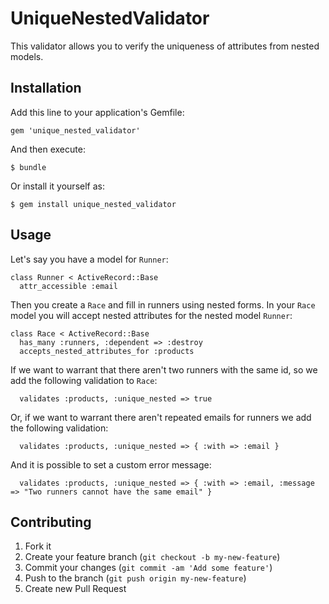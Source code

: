 # UniqueNestedValidator

This validator allows you to verify the uniqueness of attributes from nested models.

## Installation

Add this line to your application's Gemfile:

    gem 'unique_nested_validator'

And then execute:

    $ bundle

Or install it yourself as:

    $ gem install unique_nested_validator

## Usage


Let's say you have a model for `Runner`:

    class Runner < ActiveRecord::Base
      attr_accessible :email

Then you create a `Race` and fill in runners using nested forms. In your `Race` model you will accept nested attributes for the nested model `Runner`:

    class Race < ActiveRecord::Base
      has_many :runners, :dependent => :destroy
      accepts_nested_attributes_for :products

If we want to warrant that there aren't two runners with the same id, so we add the following validation to `Race`:

      validates :products, :unique_nested => true

Or, if we want to warrant there aren't repeated emails for runners we add the following validation:

      validates :products, :unique_nested => { :with => :email }

And it is possible to set a custom error message:

      validates :products, :unique_nested => { :with => :email, :message => "Two runners cannot have the same email" }


## Contributing

1. Fork it
2. Create your feature branch (`git checkout -b my-new-feature`)
3. Commit your changes (`git commit -am 'Add some feature'`)
4. Push to the branch (`git push origin my-new-feature`)
5. Create new Pull Request
